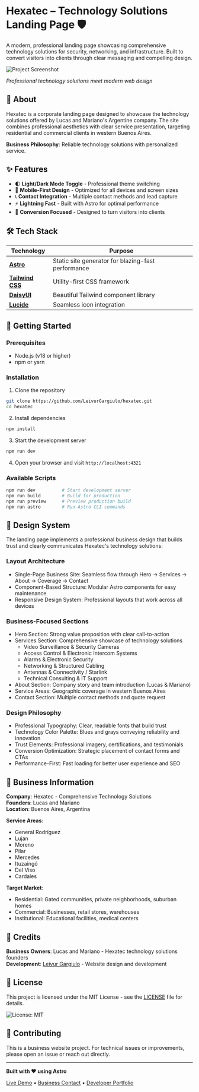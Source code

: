 # Hexatec – Technology Solutions Landing Page 🛡️

A modern, professional landing page showcasing comprehensive technology solutions for security, networking, and infrastructure. Built to convert visitors into clients through clear messaging and compelling design.

![Project Screenshot](./public/screenshot.png)

*Professional technology solutions meet modern web design*

## 🎯 About

Hexatec is a corporate landing page designed to showcase the technology solutions offered by Lucas and Mariano's Argentine company. The site combines professional aesthetics with clear service presentation, targeting residential and commercial clients in western Buenos Aires.

**Business Philosophy**: Reliable technology solutions with personalized service.

## ✨ Features

- 🌓 **Light/Dark Mode Toggle** - Professional theme switching
- 📱 **Mobile-First Design** - Optimized for all devices and screen sizes
- 📞 **Contact Integration** - Multiple contact methods and lead capture
- ⚡ **Lightning Fast** - Built with Astro for optimal performance
- 🎯 **Conversion Focused** - Designed to turn visitors into clients

## 🛠️ Tech Stack

| Technology | Purpose |
|------------|---------|
| **[Astro](https://astro.build/)** | Static site generator for blazing-fast performance |
| **[Tailwind CSS](https://tailwindcss.com/)** | Utility-first CSS framework |
| **[DaisyUI](https://daisyui.com/)** | Beautiful Tailwind component library |
| **[Lucide](https://lucide.dev/)** | Seamless icon integration |

## 🚀 Getting Started

### Prerequisites

- Node.js (v18 or higher)
- npm or yarn

### Installation

1. Clone the repository
```bash
git clone https://github.com/LeivurGargiulo/hexatec.git
cd hexatec
```

2. Install dependencies
```bash
npm install
```

3. Start the development server
```bash
npm run dev
```

4. Open your browser and visit `http://localhost:4321`

### Available Scripts

```bash
npm run dev          # Start development server
npm run build        # Build for production
npm run preview      # Preview production build
npm run astro        # Run Astro CLI commands
```

## 🎨 Design System

The landing page implements a professional business design that builds trust and clearly communicates Hexatec's technology solutions:

### Layout Architecture
- Single-Page Business Site: Seamless flow through Hero → Services → About → Coverage → Contact
- Component-Based Structure: Modular Astro components for easy maintenance
- Responsive Design System: Professional layouts that work across all devices

### Business-Focused Sections
- Hero Section: Strong value proposition with clear call-to-action
- Services Section: Comprehensive showcase of technology solutions
  - Video Surveillance & Security Cameras
  - Access Control & Electronic Intercom Systems
  - Alarms & Electronic Security
  - Networking & Structured Cabling
  - Antennas & Connectivity / Starlink
  - Technical Consulting & IT Support
- About Section: Company story and team introduction (Lucas & Mariano)
- Service Areas: Geographic coverage in western Buenos Aires
- Contact Section: Multiple contact methods and quote request

### Design Philosophy
- Professional Typography: Clear, readable fonts that build trust
- Technology Color Palette: Blues and grays conveying reliability and innovation
- Trust Elements: Professional imagery, certifications, and testimonials
- Conversion Optimization: Strategic placement of contact forms and CTAs
- Performance-First: Fast loading for better user experience and SEO

## 🏢 Business Information

**Company**: Hexatec - Comprehensive Technology Solutions  
**Founders**: Lucas and Mariano  
**Location**: Buenos Aires, Argentina  

**Service Areas**:
- General Rodríguez
- Luján
- Moreno
- Pilar
- Mercedes
- Ituzaingó
- Del Viso
- Cardales

**Target Market**:
- Residential: Gated communities, private neighborhoods, suburban homes
- Commercial: Businesses, retail stores, warehouses
- Institutional: Educational facilities, medical centers

## 👥 Credits

**Business Owners**: Lucas and Mariano - Hexatec technology solutions founders  
**Development**: [Leivur Gargiulo](https://github.com/LeivurGargiulo) - Website design and development

## 📄 License

This project is licensed under the MIT License - see the [LICENSE](LICENSE) file for details.

![License: MIT](https://img.shields.io/badge/License-MIT-yellow.svg)

## 🤝 Contributing

This is a business website project. For technical issues or improvements, please open an issue or reach out directly.

---

**Built with ❤️ using Astro**

[Live Demo](https://hexatec.com.ar/) • [Business Contact]() • [Developer Portfolio]()
